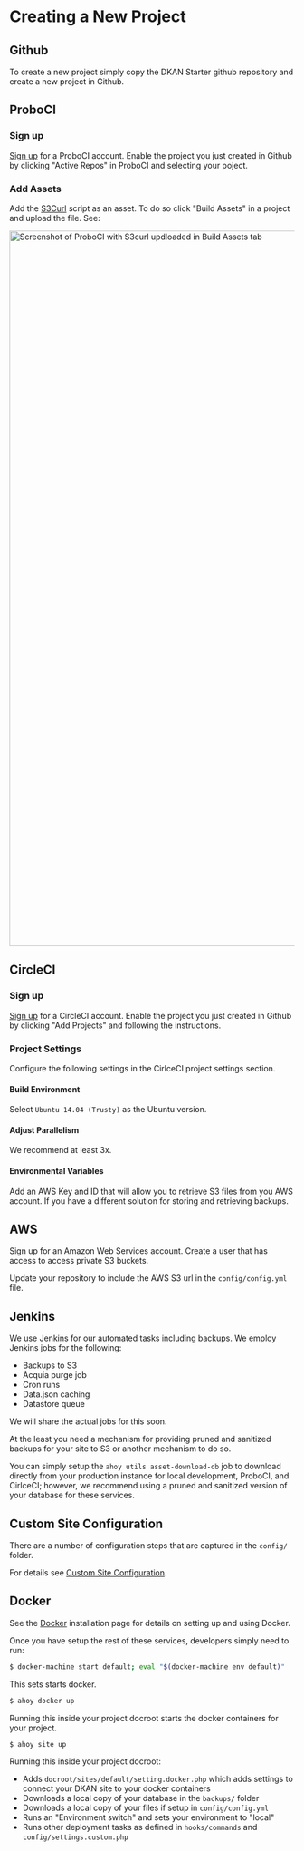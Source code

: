 # Creating a New Project

## Github

To create a new project simply copy the DKAN Starter github repository and create a new project in Github.

## ProboCI

### Sign up

[Sign up](http://probo.ci) for a ProboCI account. Enable the project you just created in Github by clicking "Active Repos" in ProboCI and selecting your poject.

### Add Assets

Add the [S3Curl](https://github.com/rtdp/s3curl/blob/master/s3curl.pl) script as an asset. To do so click "Build Assets" in a project and upload the file. See:

<img width="1263" alt="Screenshot of ProboCI with S3curl updloaded in Build Assets tab" src="https://cloud.githubusercontent.com/assets/512243/19433741/f22316f0-942f-11e6-99b0-270cfc47fc3d.png">

## CircleCI

### Sign up

[Sign up](http://circleci.com) for a CircleCI account. Enable the project you just created in Github by clicking "Add Projects" and following the instructions.

### Project Settings

Configure the following settings in the CirlceCI project settings section.

#### Build Environment

Select ``Ubuntu 14.04 (Trusty)`` as the Ubuntu version.

#### Adjust Parallelism
We recommend at least 3x.

#### Environmental Variables
Add an AWS Key and ID that will allow you to retrieve S3 files from you AWS account. If you have a different solution for storing and retrieving backups.

## AWS

Sign up for an Amazon Web Services account. Create a user that has access to access private S3 buckets.

Update your repository to include the AWS S3 url in the ``config/config.yml`` file.

## Jenkins

We use Jenkins for our automated tasks including backups. We employ Jenkins jobs for the following:

* Backups to S3
* Acquia purge job
* Cron runs
* Data.json caching
* Datastore queue

We will share the actual jobs for this soon.

At the least you need a mechanism for providing pruned and sanitized backups for your site to S3 or another mechanism to do so.

You can simply setup the ``ahoy utils asset-download-db`` job to download directly from your production instance for local development, ProboCI, and CirlceCI; however, we recommend using a pruned and sanitized version of your database for these services.

## Custom Site Configuration

There are a number of configuration steps that are captured in the ``config/`` folder.

For details see [Custom Site Configuration](custom-site-configruation).

## Docker

See the [Docker](docker-dev-env/installation) installation page for details on setting up and using Docker.

Once you have setup the rest of these services, developers simply need to run:

```bash
$ docker-machine start default; eval "$(docker-machine env default)"
```

This sets starts docker.

```bash
$ ahoy docker up
```

Running this inside your project docroot starts the docker containers for your project.

```bash
$ ahoy site up
```

Running this inside your project docroot:

* Adds ``docroot/sites/default/setting.docker.php`` which adds settings to connect your DKAN site to your docker containers
* Downloads a local copy of your database in the ``backups/`` folder
* Downloads a local copy of your files if setup in ``config/config.yml``
* Runs an "Environment switch" and sets your environment to "local"
* Runs other deployment tasks as defined in ``hooks/commands`` and ``config/settings.custom.php``
